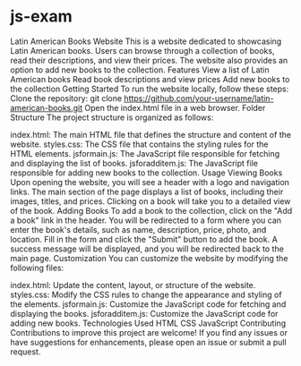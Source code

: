 # js-exam
Latin American Books Website
This is a website dedicated to showcasing Latin American books. Users can browse through a collection of books, read their descriptions, and view their prices. The website also provides an option to add new books to the collection.
Features
View a list of Latin American books
Read book descriptions and view prices
Add new books to the collection
Getting Started
To run the website locally, follow these steps:
Clone the repository:
git clone https://github.com/your-username/latin-american-books.git
Open the index.html file in a web browser.
Folder Structure
The project structure is organized as follows:

index.html: The main HTML file that defines the structure and content of the website.
styles.css: The CSS file that contains the styling rules for the HTML elements.
jsformain.js: The JavaScript file responsible for fetching and displaying the list of books.
jsforadditem.js: The JavaScript file responsible for adding new books to the collection.
Usage
Viewing Books
Upon opening the website, you will see a header with a logo and navigation links.
The main section of the page displays a list of books, including their images, titles, and prices.
Clicking on a book will take you to a detailed view of the book.
Adding Books
To add a book to the collection, click on the "Add a book" link in the header.
You will be redirected to a form where you can enter the book's details, such as name, description, price, photo, and location.
Fill in the form and click the "Submit" button to add the book.
A success message will be displayed, and you will be redirected back to the main page.
Customization
You can customize the website by modifying the following files:

index.html: Update the content, layout, or structure of the website.
styles.css: Modify the CSS rules to change the appearance and styling of the elements.
jsformain.js: Customize the JavaScript code for fetching and displaying the books.
jsforadditem.js: Customize the JavaScript code for adding new books.
Technologies Used
HTML
CSS
JavaScript
Contributing
Contributions to improve this project are welcome! If you find any issues or have suggestions for enhancements, please open an issue or submit a pull request.

